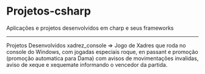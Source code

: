# Projetos-csharp
 Aplicações e projetos desenvolvidos em charp e seus frameworks

_____________________________________________________________________________________________________________________________

Projetos Desenvolvidos
xadrez_console => Jogo de Xadres que roda no console do Windows, com jogadas especiais roque, en passant e promoção (promoção automatica para Dama) com avisos de movimentações invalidas, aviso de xeque e xequemate informando o vencedor da partida.